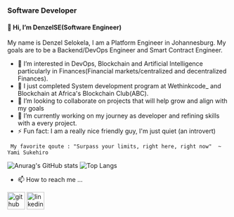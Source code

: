 ### Software Developer 

#### 👋 Hi, I’m DenzelSE(Software Engineer)

My name is Denzel Selokela, I am a Platform Engineer in Johannesburg. 
My goals are to be a Backend/DevOps Engineer and Smart Contract Engineer. 
- 👀 I’m interested in DevOps, Blockchain and Artificial Intelligence particularly in Finances(Financial markets/centralized and decentralized Finances).
- 🌱 I just completed System development program at Wethinkcode_ and Blockchain at Africa's Blockchain Club(ABC).
- 💞️ I’m looking to collaborate on projects that will help grow and align with my goals
- 🔭 I’m currently working on my journey as developer and refining skills with a every project.
- ⚡ Fun fact: I am a really nice friendly guy, I'm just quiet (an introvert)

` My favorite qoute : "Surpass your limits, right here, right now" 
~ Yami Sukehiro`

![Anurag's GitHub stats](https://github-readme-stats.vercel.app/api?username=DenzelSE&show_icons=true&theme=transparent)  ![Top Langs](https://github-readme-stats.vercel.app/api/top-langs/?username=DenzelSE&layout=donut&theme=transparent)




- 📫 How to reach me ...

[<img src='https://cdn.jsdelivr.net/npm/simple-icons@3.0.1/icons/github.svg' alt='github' height='40'>](https://github.com/DenzelSE)  [<img src='https://cdn.jsdelivr.net/npm/simple-icons@3.0.1/icons/linkedin.svg' alt='linkedin' height='40'>](https://www.linkedin.com/in/denzel-selokela/)  


<!---
DenzelSE/DenzelSE is a ✨ special ✨ repository because its `README.md` (this file) appears on your GitHub profile.
You can click the Preview link to take a look at your changes.
--->
